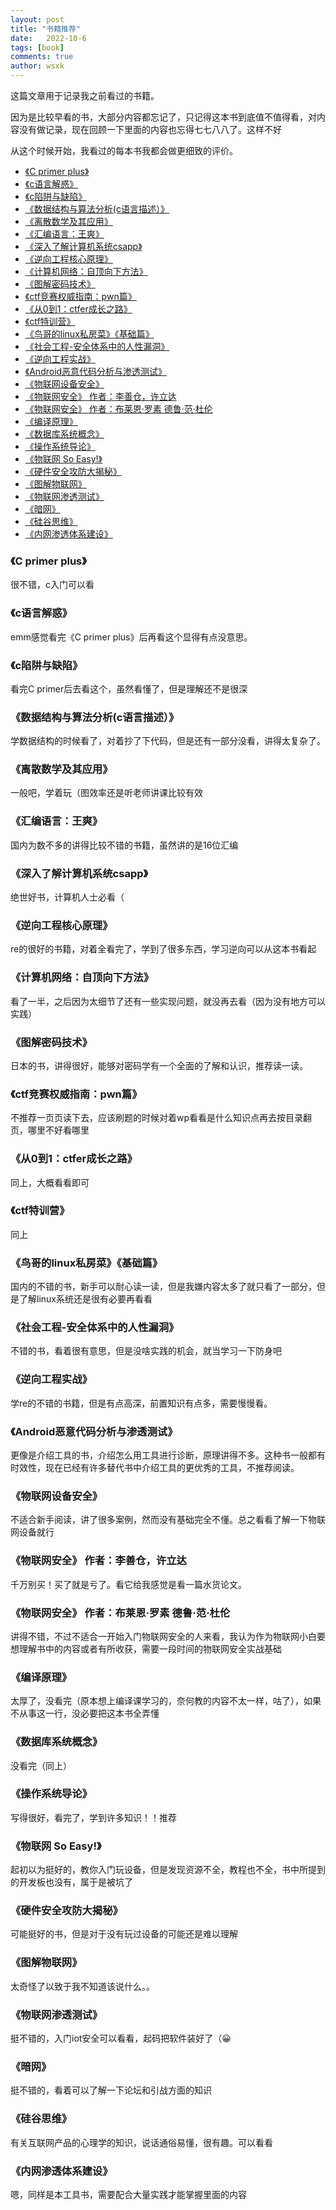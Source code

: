 ```yaml
---
layout: post
title: "书籍推荐"
date:   2022-10-6
tags: [book]
comments: true
author: wsxk
---
```


这篇文章用于记录我之前看过的书籍。

因为是比较早看的书，大部分内容都忘记了，只记得这本书到底值不值得看，对内容没有做记录，现在回顾一下里面的内容也忘得七七八八了。这样不好

从这个时候开始，我看过的每本书我都会做更细致的评价。

- [《C primer plus》](#c-primer-plus)
- [《c语言解惑》](#c语言解惑)
- [《c陷阱与缺陷》](#c陷阱与缺陷)
- [《数据结构与算法分析(c语言描述）》](#数据结构与算法分析c语言描述)
- [《离散数学及其应用》](#离散数学及其应用)
- [《汇编语言：王爽》](#汇编语言王爽)
- [《深入了解计算机系统csapp》](#深入了解计算机系统csapp)
- [《逆向工程核心原理》](#逆向工程核心原理)
- [《计算机网络：自顶向下方法》](#计算机网络自顶向下方法)
- [《图解密码技术》](#图解密码技术)
- [《ctf竞赛权威指南：pwn篇》](#ctf竞赛权威指南pwn篇)
- [《从0到1：ctfer成长之路》](#从0到1ctfer成长之路)
- [《ctf特训营》](#ctf特训营)
- [《鸟哥的linux私房菜》《基础篇》](#鸟哥的linux私房菜基础篇)
- [《社会工程-安全体系中的人性漏洞》](#社会工程-安全体系中的人性漏洞)
- [《逆向工程实战》](#逆向工程实战)
- [《Android恶意代码分析与渗透测试》](#android恶意代码分析与渗透测试)
- [《物联网设备安全》](#物联网设备安全)
- [《物联网安全》 作者：李善仓，许立达](#物联网安全-作者李善仓许立达)
- [《物联网安全》 作者：布莱恩·罗素 德鲁·范·杜伦](#物联网安全-作者布莱恩罗素-德鲁范杜伦)
- [《编译原理》](#编译原理)
- [《数据库系统概念》](#数据库系统概念)
- [《操作系统导论》](#操作系统导论)
- [《物联网 So Easy!》](#物联网-so-easy)
- [《硬件安全攻防大揭秘》](#硬件安全攻防大揭秘)
- [《图解物联网》](#图解物联网)
- [《物联网渗透测试》](#物联网渗透测试)
- [《暗网》](#暗网)
- [《硅谷思维》](#硅谷思维)
- [《内网渗透体系建设》](#内网渗透体系建设)

### 《C primer plus》 

很不错，c入门可以看


### 《c语言解惑》 

emm感觉看完《C primer plus》后再看这个显得有点没意思。


### 《c陷阱与缺陷》 

看完C primer后去看这个，虽然看懂了，但是理解还不是很深


### 《数据结构与算法分析(c语言描述）》 

学数据结构的时候看了，对着抄了下代码，但是还有一部分没看，讲得太复杂了。


### 《离散数学及其应用》 

一般吧，学着玩（图效率还是听老师讲课比较有效


### 《汇编语言：王爽》 

国内为数不多的讲得比较不错的书籍，虽然讲的是16位汇编

### 《深入了解计算机系统csapp》 

绝世好书，计算机人士必看（

### 《逆向工程核心原理》 

re的很好的书籍，对着全看完了，学到了很多东西，学习逆向可以从这本书看起

### 《计算机网络：自顶向下方法》 

看了一半，之后因为太细节了还有一些实现问题，就没再去看（因为没有地方可以实践）

### 《图解密码技术》 

日本的书，讲得很好，能够对密码学有一个全面的了解和认识，推荐读一读。

### 《ctf竞赛权威指南：pwn篇》 

不推荐一页页读下去，应该刷题的时候对着wp看看是什么知识点再去按目录翻页，哪里不好看哪里

### 《从0到1：ctfer成长之路》 

同上，大概看看即可

### 《ctf特训营》 

同上

### 《鸟哥的linux私房菜》《基础篇》 

国内的不错的书，新手可以耐心读一读，但是我嫌内容太多了就只看了一部分，但是了解linux系统还是很有必要再看看

### 《社会工程-安全体系中的人性漏洞》 

不错的书，看着很有意思，但是没啥实践的机会，就当学习一下防身吧

### 《逆向工程实战》 

学re的不错的书籍，但是有点高深，前置知识有点多，需要慢慢看。

### 《Android恶意代码分析与渗透测试》 

更像是介绍工具的书，介绍怎么用工具进行诊断，原理讲得不多。这种书一般都有时效性，现在已经有许多替代书中介绍工具的更优秀的工具，不推荐阅读。

### 《物联网设备安全》 

不适合新手阅读，讲了很多案例，然而没有基础完全不懂。总之看看了解一下物联网设备就行

### 《物联网安全》 作者：李善仓，许立达 

千万别买！买了就是亏了。看它给我感觉是看一篇水货论文。

### 《物联网安全》 作者：布莱恩·罗素 德鲁·范·杜伦 

讲得不错，不过不适合一开始入门物联网安全的人来看，我认为作为物联网小白要想理解书中的内容或者有所收获，需要一段时间的物联网安全实战基础

### 《编译原理》 

太厚了，没看完（原本想上编译课学习的，奈何教的内容不太一样，咕了），如果不从事这一行，没必要把这本书全弄懂

### 《数据库系统概念》 

没看完（同上）

### 《操作系统导论》 

写得很好，看完了，学到许多知识！！推荐

### 《物联网 So Easy!》 

起初以为挺好的，教你入门玩设备，但是发现资源不全，教程也不全，书中所提到的开发板也没有，属于是被坑了

### 《硬件安全攻防大揭秘》 

可能挺好的书，但是对于没有玩过设备的可能还是难以理解

### 《图解物联网》 
太奇怪了以致于我不知道该说什么。。

### 《物联网渗透测试》 

挺不错的，入门iot安全可以看看，起码把软件装好了（😀

### 《暗网》 

挺不错的，看着可以了解一下论坛和引战方面的知识

### 《硅谷思维》 

有关互联网产品的心理学的知识，说话通俗易懂，很有趣。可以看看

### 《内网渗透体系建设》

嗯，同样是本工具书，需要配合大量实践才能掌握里面的内容